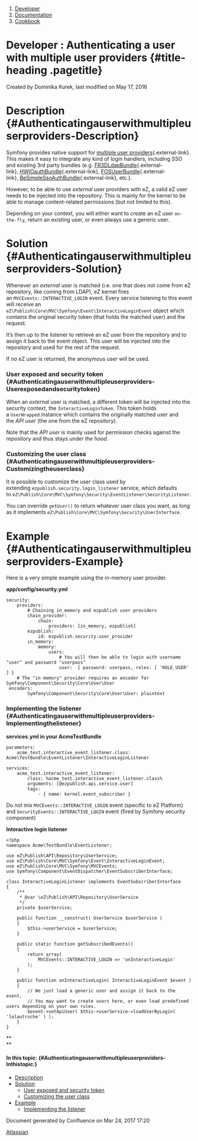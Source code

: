 1.  <span>[Developer](index.html)</span>
2.  <span>[Documentation](Documentation_31429504.html)</span>
3.  <span>[Cookbook](Cookbook_31429528.html)</span>

<span id="title-text"> Developer : Authenticating a user with multiple user providers </span> {#title-heading .pagetitle}
=============================================================================================

Created by <span class="author"> Dominika Kurek</span>, last modified on
May 17, 2016

Description {#Authenticatingauserwithmultipleuserproviders-Description}
===========

Symfony provides native support for [multiple user
providers](http://symfony.com/doc/2.3/book/security.html#using-multiple-user-providers){.external-link}.
This makes it easy to integrate any kind of login handlers, including
SSO and existing 3rd party bundles
(e.g. [FR3DLdapBundle](https://github.com/Maks3w/FR3DLdapBundle){.external-link}, [HWIOauthBundle](https://github.com/hwi/HWIOAuthBundle){.external-link}, [FOSUserBundle](https://github.com/FriendsOfSymfony/FOSUserBundle){.external-link}, [BeSimpleSsoAuthBundle](http://github.com/BeSimple/BeSimpleSsoAuthBundle){.external-link},
etc.).

However, to be able to use *external* user providers with eZ, a valid eZ
user needs to be injected into the repository. This is mainly for the
kernel to be able to manage content-related permissions (but not limited
to this).

Depending on your context, you will either want to create an eZ
user `on-the-fly`, return an existing user, or even always use a generic
user.

Solution {#Authenticatingauserwithmultipleuserproviders-Solution}
========

Whenever an *external* user is matched (i.e. one that does not come from
eZ repository, like coming from LDAP), eZ kernel fires
an `MVCEvents::INTERACTIVE_LOGIN` event. Every service listening to this
event will receive an
`eZ\Publish\Core\MVC\Symfony\Event\InteractiveLoginEvent` object which
contains the original security token (that holds the matched user) and
the request.

It’s then up to the listener to retrieve an eZ user from the repository
and to assign it back to the event object. This user will be injected
into the repository and used for the rest of the request.

<span
class="aui-icon aui-icon-small aui-iconfont-info confluence-information-macro-icon"></span>
If no eZ user is returned, the anonymous user will be used.

### User exposed and security token {#Authenticatingauserwithmultipleuserproviders-Userexposedandsecuritytoken}

When an *external* user is matched, a different token will be injected
into the security context, the `InteractiveLoginToken`. This token holds
a `UserWrapped` instance which contains the originally matched user and
the *API user* (the one from the eZ repository).

Note that the *API user* is mainly used for permission checks against
the repository and thus stays *under the hood*.

### Customizing the user class {#Authenticatingauserwithmultipleuserproviders-Customizingtheuserclass}

It is possible to customize the user class used by
extending `ezpublish.security.login_listener` service, which defaults
to `eZ\Publish\Core\MVC\Symfony\Security\EventListener\SecurityListener`.

You can override `getUser()` to return whatever user class you want, as
long as it
implements `eZ\Publish\Core\MVC\Symfony\Security\UserInterface`.

Example {#Authenticatingauserwithmultipleuserproviders-Example}
=======

<span>Here is a very simple example using the in-memory user
provider.</span>

**app/config/security.yml**

~~~~ brush:
security:
    providers:
        # Chaining in_memory and ezpublish user providers
        chain_provider:
            chain:
                providers: [in_memory, ezpublish]
        ezpublish:
            id: ezpublish.security.user_provider
        in_memory:
            memory:
                users:
                    # You will then be able to login with username "user" and password "userpass"
                    user:  { password: userpass, roles: [ 'ROLE_USER' ] }
    # The "in memory" provider requires an encoder for Symfony\Component\Security\Core\User\User
 encoders:
        Symfony\Component\Security\Core\User\User: plaintext
~~~~

### Implementing the listener {#Authenticatingauserwithmultipleuserproviders-Implementingthelistener}

**services.yml in your AcmeTestBundle**

~~~~ brush:
parameters:
    acme_test.interactive_event_listener.class: Acme\TestBundle\EventListener\InteractiveLoginListener

services:
    acme_test.interactive_event_listener:
        class: %acme_test.interactive_event_listener.class%
        arguments: [@ezpublish.api.service.user]
        tags:
            - { name: kernel.event_subscriber } 
~~~~

<span
class="aui-icon aui-icon-small aui-iconfont-warning confluence-information-macro-icon"></span>
Do not mix `MVCEvents::INTERACTIVE_LOGIN` event (specific to eZ
Platform) and `SecurityEvents::INTERACTIVE_LOGIN` event (fired by
Symfony security component)

**Interactive login listener**

~~~~ brush:
<?php
namespace Acme\TestBundle\EventListener;

use eZ\Publish\API\Repository\UserService;
use eZ\Publish\Core\MVC\Symfony\Event\InteractiveLoginEvent;
use eZ\Publish\Core\MVC\Symfony\MVCEvents;
use Symfony\Component\EventDispatcher\EventSubscriberInterface;

class InteractiveLoginListener implements EventSubscriberInterface
{
    /**
     * @var \eZ\Publish\API\Repository\UserService
     */
    private $userService;

    public function __construct( UserService $userService )
    {
        $this->userService = $userService;
    }

    public static function getSubscribedEvents()
    {
        return array(
            MVCEvents::INTERACTIVE_LOGIN => 'onInteractiveLogin'
        );
    }

    public function onInteractiveLogin( InteractiveLoginEvent $event )
    {
        // We just load a generic user and assign it back to the event.
        // You may want to create users here, or even load predefined users depending on your own rules.
        $event->setApiUser( $this->userService->loadUserByLogin( 'lolautruche' ) );
    }
} 
~~~~

**  
**

#### In this topic: {#Authenticatingauserwithmultipleuserproviders-Inthistopic:}

-   [Description](#Authenticatingauserwithmultipleuserproviders-Description)
-   [Solution](#Authenticatingauserwithmultipleuserproviders-Solution)
    -   [User exposed and security
        token](#Authenticatingauserwithmultipleuserproviders-Userexposedandsecuritytoken)
    -   [Customizing the user
        class](#Authenticatingauserwithmultipleuserproviders-Customizingtheuserclass)
-   [Example](#Authenticatingauserwithmultipleuserproviders-Example)
    -   [Implementing the
        listener](#Authenticatingauserwithmultipleuserproviders-Implementingthelistener)

Document generated by Confluence on Mar 24, 2017 17:20

[Atlassian](http://www.atlassian.com/)


